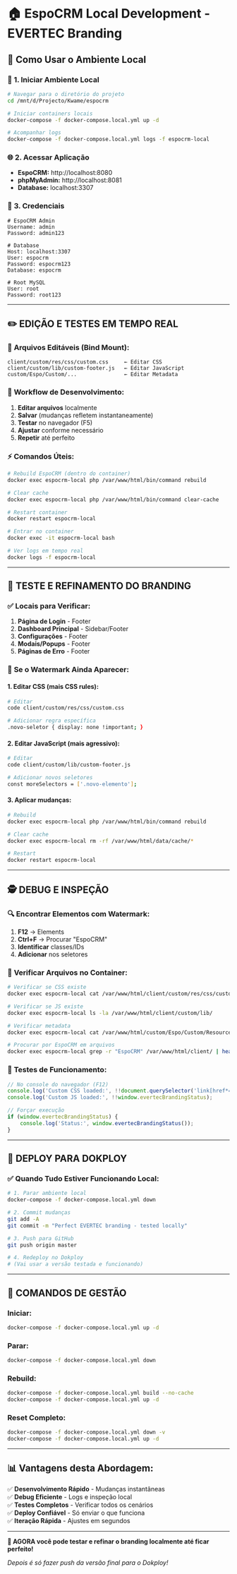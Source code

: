 # 🏠 EspoCRM Local Development - EVERTEC Branding

## 🎯 **Como Usar o Ambiente Local**

### 🚀 **1. Iniciar Ambiente Local**

```bash
# Navegar para o diretório do projeto
cd /mnt/d/Projecto/Kwame/espocrm

# Iniciar containers locais
docker-compose -f docker-compose.local.yml up -d

# Acompanhar logs
docker-compose -f docker-compose.local.yml logs -f espocrm-local
```

### 🌐 **2. Acessar Aplicação**

- **EspoCRM:** http://localhost:8080
- **phpMyAdmin:** http://localhost:8081
- **Database:** localhost:3307

### 🔧 **3. Credenciais**

```
# EspoCRM Admin
Username: admin
Password: admin123

# Database
Host: localhost:3307
User: espocrm
Password: espocrm123
Database: espocrm

# Root MySQL
User: root
Password: root123
```

---

## ✏️ **EDIÇÃO E TESTES EM TEMPO REAL**

### 📁 **Arquivos Editáveis (Bind Mount):**

```
client/custom/res/css/custom.css     ← Editar CSS
client/custom/lib/custom-footer.js   ← Editar JavaScript
custom/Espo/Custom/...               ← Editar Metadata
```

### 🔄 **Workflow de Desenvolvimento:**

1. **Editar arquivos** localmente
2. **Salvar** (mudanças refletem instantaneamente)
3. **Testar** no navegador (F5)
4. **Ajustar** conforme necessário
5. **Repetir** até perfeito

### ⚡ **Comandos Úteis:**

```bash
# Rebuild EspoCRM (dentro do container)
docker exec espocrm-local php /var/www/html/bin/command rebuild

# Clear cache
docker exec espocrm-local php /var/www/html/bin/command clear-cache

# Restart container
docker restart espocrm-local

# Entrar no container
docker exec -it espocrm-local bash

# Ver logs em tempo real
docker logs -f espocrm-local
```

---

## 🎨 **TESTE E REFINAMENTO DO BRANDING**

### ✅ **Locais para Verificar:**

1. **Página de Login** - Footer
2. **Dashboard Principal** - Sidebar/Footer
3. **Configurações** - Footer
4. **Modais/Popups** - Footer
5. **Páginas de Erro** - Footer

### 🔧 **Se o Watermark Ainda Aparecer:**

#### **1. Editar CSS (mais CSS rules):**
```bash
# Editar
code client/custom/res/css/custom.css

# Adicionar regra específica
.novo-seletor { display: none !important; }
```

#### **2. Editar JavaScript (mais agressivo):**
```bash
# Editar
code client/custom/lib/custom-footer.js

# Adicionar novos seletores
const moreSelectors = ['.novo-elemento'];
```

#### **3. Aplicar mudanças:**
```bash
# Rebuild
docker exec espocrm-local php /var/www/html/bin/command rebuild

# Clear cache
docker exec espocrm-local rm -rf /var/www/html/data/cache/*

# Restart
docker restart espocrm-local
```

---

## 🕵️ **DEBUG E INSPEÇÃO**

### 🔍 **Encontrar Elementos com Watermark:**

1. **F12** → Elements
2. **Ctrl+F** → Procurar "EspoCRM"
3. **Identificar** classes/IDs
4. **Adicionar** nos seletores

### 📝 **Verificar Arquivos no Container:**

```bash
# Verificar se CSS existe
docker exec espocrm-local cat /var/www/html/client/custom/res/css/custom.css

# Verificar se JS existe
docker exec espocrm-local ls -la /var/www/html/client/custom/lib/

# Verificar metadata
docker exec espocrm-local cat /var/www/html/custom/Espo/Custom/Resources/metadata/app/client.json

# Procurar por EspoCRM em arquivos
docker exec espocrm-local grep -r "EspoCRM" /var/www/html/client/ | head -10
```

### 🎯 **Testes de Funcionamento:**

```javascript
// No console do navegador (F12)
console.log('Custom CSS loaded:', !!document.querySelector('link[href*="custom.css"]'));
console.log('Custom JS loaded:', !!window.evertecBrandingStatus);

// Forçar execução
if (window.evertecBrandingStatus) {
    console.log('Status:', window.evertecBrandingStatus());
}
```

---

## 🚀 **DEPLOY PARA DOKPLOY**

### ✅ **Quando Tudo Estiver Funcionando Local:**

```bash
# 1. Parar ambiente local
docker-compose -f docker-compose.local.yml down

# 2. Commit mudanças
git add -A
git commit -m "Perfect EVERTEC branding - tested locally"

# 3. Push para GitHub
git push origin master

# 4. Redeploy no Dokploy
# (Vai usar a versão testada e funcionando)
```

---

## 🔄 **COMANDOS DE GESTÃO**

### **Iniciar:**
```bash
docker-compose -f docker-compose.local.yml up -d
```

### **Parar:**
```bash
docker-compose -f docker-compose.local.yml down
```

### **Rebuild:**
```bash
docker-compose -f docker-compose.local.yml build --no-cache
docker-compose -f docker-compose.local.yml up -d
```

### **Reset Completo:**
```bash
docker-compose -f docker-compose.local.yml down -v
docker-compose -f docker-compose.local.yml up -d
```

---

## 📊 **Vantagens desta Abordagem:**

✅ **Desenvolvimento Rápido** - Mudanças instantâneas  
✅ **Debug Eficiente** - Logs e inspeção local  
✅ **Testes Completos** - Verificar todos os cenários  
✅ **Deploy Confiável** - Só enviar o que funciona  
✅ **Iteração Rápida** - Ajustes em segundos  

---

**🎉 AGORA você pode testar e refinar o branding localmente até ficar perfeito!**

*Depois é só fazer push da versão final para o Dokploy!*